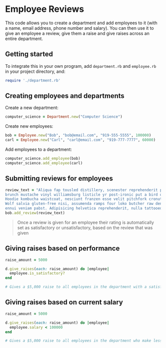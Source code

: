 # Employee Reviews

This code allows you to create a department and add employees to it (with a name, email address, phone number and salary). You can then use it to give an employee a review, give them a raise and give raises across an entire department.

## Getting started

To integrate this in your own program, add ```department.rb``` and ```employee.rb``` in your project directory, and:

```ruby
require './department.rb'
```

## Creating employees and departments

Create a new department:
```ruby
computer_science = Department.new("Computer Science")
```

Create new employees:
```ruby
bob = Employee.new("Bob", "bob@email.com", "919-555-5555", 100000)
carl = Employee.new("Carl", "carl@email.com", "919-777-7777", 60000)
```

Add employees to a department:
```ruby
computer_science.add_employee(bob)
computer_science.add_employee(carl)
```

## Submitting reviews for employees
```ruby
review_text = "Aliqua fap tousled distillery, scenester reprehenderit poutine
brunch mustache vinyl williamsburg listicle yr post-ironic put a bird on it.
Hoodie kombucha waistcoat, nesciunt franzen esse velit pitchfork cronut.
Wolf salvia gluten-free nisi, assumenda ramps four loko butcher raw denim narwhal
ennui veniam pabst. Adipisicing helvetica reprehenderit, nulla tattooed keytar."
bob.add_review(review_text)
```
> Once a review is given for an employee their rating is automatically set as satisfactory or unsatisfactory, based on the review that was given

## Giving raises based on performance
```ruby
raise_amount = 5000

d.give_raises(each: raise_amount) do |employee|
  employee.is_satisfactory?
end

# Gives a $5,000 raise to all employees in the department with a satisfactory job rating.
```

## Giving raises based on current salary
```ruby
raise_amount = 5000

d.give_raises(each: raise_amount) do |employee|
  employee.salary < 100000
end

# Gives a $5,000 raise to all employees in the department who make less that $100,000.
```
